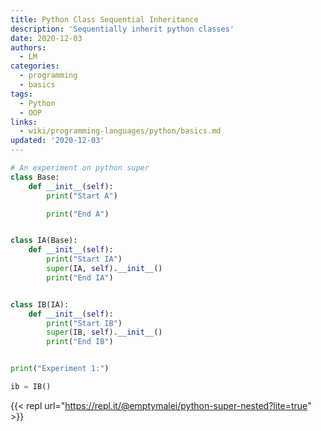 ```yaml
---
title: Python Class Sequential Inheritance
description: 'Sequentially inherit python classes'
date: 2020-12-03
authors:
  - LM
categories:
  - programming
  - basics
tags:
  - Python
  - OOP
links:
  - wiki/programming-languages/python/basics.md
updated: '2020-12-03'
---
```




```python
# An experiment on python super
class Base:
    def __init__(self):
        print("Start A")

        print("End A")


class IA(Base):
    def __init__(self):
        print("Start IA")
        super(IA, self).__init__()
        print("End IA")


class IB(IA):
    def __init__(self):
        print("Start IB")
        super(IB, self).__init__()
        print("End IB")


print("Experiment 1:")

ib = IB()
```


{{< repl url="https://repl.it/@emptymalei/python-super-nested?lite=true" >}}

